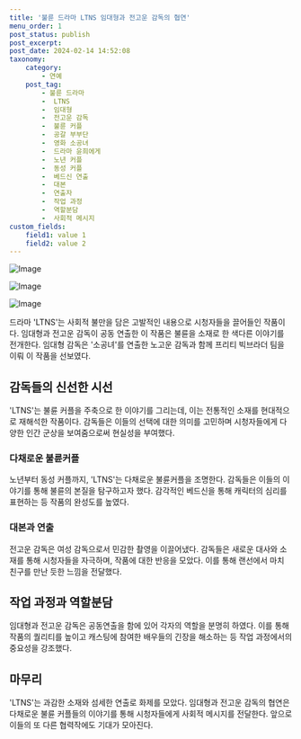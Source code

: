 ```yaml
---
title: '불륜 드라마 LTNS 임대형과 전고운 감독의 협연'
menu_order: 1
post_status: publish
post_excerpt: 
post_date: 2024-02-14 14:52:08
taxonomy:
    category:
        - 연예
    post_tag:
        - 불륜 드라마
        -  LTNS
        -  임대형
        -  전고운 감독
        -  불륜 커플
        -  공갈 부부단
        -  영화 소공녀
        -  드라마 윤희에게
        -  노년 커플
        -  동성 커플
        -  베드신 연출
        -  대본
        -  연출자
        -  작업 과정
        -  역할분담
        -  사회적 메시지
custom_fields:
    field1: value 1
    field2: value 2
---
```


![Image](https://mimgnews.pstatic.net/image/468/2024/02/14/0001030134_001_20240214072101893.jpg?type=w540)

![Image](https://ssl.pstatic.net/mimgnews/image/468/2024/02/14/0001030134_002_20240214072101981.jpg?type=w540)

![Image](https://mimgnews.pstatic.net/image/468/2024/02/14/0001030134_003_20240214072102028.jpg?type=w540)

드라마 'LTNS'는 사회적 불만을 담은 고발적인 내용으로 시청자들을 끌어들인 작품이다. 임대형과 전고운 감독이 공동 연출한 이 작품은 불륜을 소재로 한 색다른 이야기를 전개한다. 임대형 감독은 '소공녀'를 연출한 노고운 감독과 함께 프리티 빅브라더 팀을 이뤄 이 작품을 선보였다.
## 감독들의 신선한 시선
'LTNS'는 불륜 커플을 주축으로 한 이야기를 그리는데, 이는 전통적인 소재를 현대적으로 재해석한 작품이다. 감독들은 이들의 선택에 대한 의미를 고민하며 시청자들에게 다양한 인간 군상을 보여줌으로써 현실성을 부여했다.
### 다채로운 불륜커플
노년부터 동성 커플까지, 'LTNS'는 다채로운 불륜커플을 조명한다. 감독들은 이들의 이야기를 통해 불륜의 본질을 탐구하고자 했다. 감각적인 베드신을 통해 캐릭터의 심리를 표현하는 등 작품의 완성도를 높였다.
### 대본과 연출
전고운 감독은 여성 감독으로서 민감한 촬영을 이끌어냈다. 감독들은 새로운 대사와 소재를 통해 시청자들을 자극하며, 작품에 대한 반응을 모았다. 이를 통해 랜선에서 마치 친구를 만난 듯한 느낌을 전달했다.
## 작업 과정과 역할분담
임대형과 전고운 감독은 공동연출을 함에 있어 각자의 역할을 분명히 하였다. 이를 통해 작품의 퀄리티를 높이고 캐스팅에 참여한 배우들의 긴장을 해소하는 등 작업 과정에서의 중요성을 강조했다.
## 마무리
'LTNS'는 과감한 소재와 섬세한 연출로 화제를 모았다. 임대형과 전고운 감독의 협연은 다채로운 불륜 커플들의 이야기를 통해 시청자들에게 사회적 메시지를 전달한다. 앞으로 이들의 또 다른 협력작에도 기대가 모아진다.
